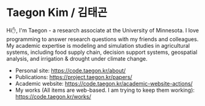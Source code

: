 # Taegon Kim / 김태곤

Hi:hand:, I'm Taegon - a research associate at the University of Minnesota. I love programming to answer research questions with my friends and colleagues. My academic expertise is modeling and simulation studies in agricultural systems, including food supply chain, decision support systems, geospatial analysis, and irrigation & drought under climate change.

- Personal site: https://code.taegon.kr/about/
- Publications: https://project.taegon.kr/papers/
- Academic website: https://code.taegon.kr/academic-website-actions/
- My works (All items are web-based. I am trying to keep them working): https://code.taegon.kr/works/

<!--
**taegon/taegon** is a ✨ _special_ ✨ repository because its `README.md` (this file) appears on your GitHub profile.

Here are some ideas to get you started:

- 🔭 I’m currently working on ...
- 🌱 I’m currently learning ...
- 👯 I’m looking to collaborate on ...
- 🤔 I’m looking for help with ...
- 💬 Ask me about ...
- 📫 How to reach me: ...
- 😄 Pronouns: ...
- ⚡ Fun fact: ...
-->
